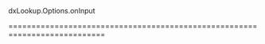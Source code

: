 <!--id-->dxLookup.Options.onInput<!--/id-->
<!--merge--><!--/merge-->
<!--hidden--><!--/hidden-->
===========================================================================
